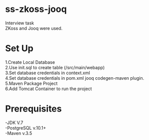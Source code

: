 # ss-zkoss-jooq
Interview task</br>
ZKoss and Jooq were used.</br>

# Set Up
1.Create Local Database </br>
2.Use init.sql to create table (/src/main/webapp)</br>
3.Set database credentials in context.xml</br>
4.Set database credentials in pom.xml jooq codegen-maven plugin.</br>
5.Maven Package Project</br>
6.Add Tomcat Container to run the project</br>

# Prerequisites
-JDK V.7</br>
-PostgreSQL v.10.1+</br>
-Maven v.3.5</br>


